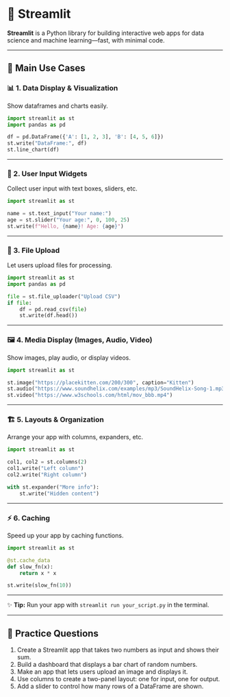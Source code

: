 # 🚀 Streamlit

**Streamlit** is a Python library for building interactive web apps for data science and machine learning—fast, with minimal code.

---

## 🎯 Main Use Cases

### 📊 1. Data Display & Visualization
Show dataframes and charts easily.

```python
import streamlit as st
import pandas as pd

df = pd.DataFrame({'A': [1, 2, 3], 'B': [4, 5, 6]})
st.write("DataFrame:", df)
st.line_chart(df)
```

---

### 📝 2. User Input Widgets
Collect user input with text boxes, sliders, etc.

```python
import streamlit as st

name = st.text_input("Your name:")
age = st.slider("Your age:", 0, 100, 25)
st.write(f"Hello, {name}! Age: {age}")
```

---

### 📁 3. File Upload
Let users upload files for processing.

```python
import streamlit as st
import pandas as pd

file = st.file_uploader("Upload CSV")
if file:
    df = pd.read_csv(file)
    st.write(df.head())
```

---

### 🖼️ 4. Media Display (Images, Audio, Video)
Show images, play audio, or display videos.

```python
import streamlit as st

st.image("https://placekitten.com/200/300", caption="Kitten")
st.audio("https://www.soundhelix.com/examples/mp3/SoundHelix-Song-1.mp3")
st.video("https://www.w3schools.com/html/mov_bbb.mp4")
```

---

### 🏗️ 5. Layouts & Organization
Arrange your app with columns, expanders, etc.

```python
import streamlit as st

col1, col2 = st.columns(2)
col1.write("Left column")
col2.write("Right column")

with st.expander("More info"):
    st.write("Hidden content")
```

---

### ⚡ 6. Caching
Speed up your app by caching functions.

```python
import streamlit as st

@st.cache_data
def slow_fn(x):
    return x * x

st.write(slow_fn(10))
```

---

✨ **Tip:** Run your app with `streamlit run your_script.py` in the terminal.

---

## 📝 Practice Questions

1. Create a Streamlit app that takes two numbers as input and shows their sum.
2. Build a dashboard that displays a bar chart of random numbers.
3. Make an app that lets users upload an image and displays it.
4. Use columns to create a two-panel layout: one for input, one for output.
5. Add a slider to control how many rows of a DataFrame are shown.
